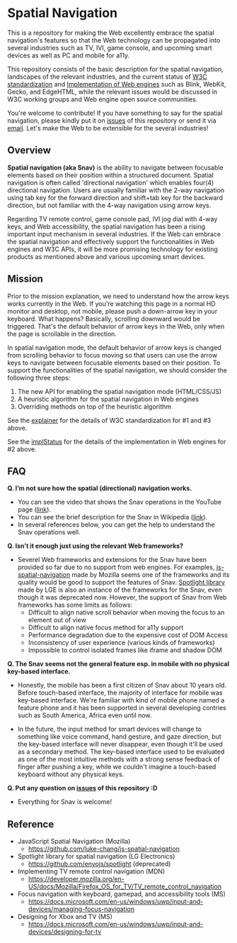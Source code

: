 # Spatial Navigation
This is a repository for making the Web excellently embrace the spatial navigation's features so that the Web technology can be propagated into several industries such as TV, IVI, game console, and upcoming smart devices as well as PC and mobile for a11y.

This repository consists of the basic description for the spatial navigation, landscapes of the relevant industries, and the current status of [W3C standardization](explainer.md) and [Implementation of Web engines](implStatus.md) such as Blink, WebKit, Gecko, and EdgeHTML, while the relevant issues would be discussed in W3C working groups and Web engine open source communities.

You're welcome to contribute! If you have something to say for the spatial navigation, please kindly put it on [issues](https://github.com/lgeweb/spatial-navigation/issues) of this repository or send it via [email](mailto://lgewst@gmail.com). Let's make the Web to be extensible for the several industries!

## Overview
**Spatial navigation (aka Snav)** is the ability to navigate between focusable elements based on their position within a structured document. Spatial navigation is often called 'directional navigation' which enables four(4) directional navigation. Users are usually familiar with the 2-way navigation using tab key for the forward direction and shift+tab key for the backward direction, but not familiar with the 4-way navigation using arrow keys.

Regarding TV remote control, game console pad, IVI jog dial with 4-way keys, and Web accessibility, the spatial navigation has been a rising important input mechanism in several industries. If the Web can embrace the spatial navigation and effectively support the functionalities in Web engines and W3C APIs, it will be more promising technology for existing products as mentioned above and various upcoming smart devices.

## Mission
Prior to the mission explanation, we need to understand how the arrow keys works currently in the Web. If you're watching this page in a normal HD monitor and desktop, not mobile, please push a down-arrow key in your keyboard. What happens? Basically, scrolling downward would be triggered. That's the default behavior of arrow keys in the Web, only when the page is scrollable in the direction.

In spatial navigation mode, the default behavior of arrow keys is changed from scrolling behavior to focus moving so that users can use the arrow keys to navigate between focusable elements based on their position. To support the functionalities of the spatial navigation, we should consider the following three steps:
1. The new API for enabling the spatial navigation mode (HTML/CSS/JS)
2. A heuristic algorithm for the spatial navigation in Web engines
3. Overriding methods on top of the heuristic algorithm

See the [explainer](explainer.md) for the details of W3C standardization for #1 and #3 above.
 
See the [implStatus](implStatus.md) for the details of the implementation in Web engines for #2 above.

## FAQ
**Q. I’m not sure how the spatial (directional) navigation works.**
- You can see the video that shows the Snav operations in the YouTube page ([link](https://www.youtube.com/watch?v=TzDtcX9urUg)).
- You can see the brief description for the Snav in Wikipedia ([link](https://en.wikipedia.org/wiki/Spatial_navigation)).
- In several references below, you can get the help to understand the Snav operations well.

**Q. Isn’t it enough just using the relevant Web frameworks?**
- Severel Web frameworks and extensions for the Snav have been provided so far due to no support from web engines. For examples, [js-spatial-navigation](https://github.com/luke-chang/js-spatial-navigation) made by Mozilla seems one of the frameworks and its quality would be good to support the features of Snav. [Spotlight library](https://github.com/enyojs/spotlight) made by LGE is also an instance of the frameworks for the Snav, even though it was deprecated now. However, the support of Snav from Web frameworks has some limits as follows:
  - Difficult to align native scroll behavior when moving the focus to an element out of view
  - Difficult to align native focus method for a11y support
  - Performance degradation due to the expensive cost of DOM Access
  - Inconsistency of user experience (various kinds of frameworks)
  - Impossible to control isolated frames like iframe and shadow DOM

**Q. The Snav seems not the general feature esp. in mobile with no physical key-based interface.**
- Honestly, the mobile has been a first citizen of Snav about 10 years old. Before touch-based interface, the majority of interface for mobile was key-based interface. We're familiar with kind of mobile phone named a feature phone and it has been supported in several developing contries such as South America, Africa even until now.

- In the future, the input method for smart devices will change to something like voice command, hand gesture, and gaze direction, but the key-based interface will never disappear, even though it'll be used as a secondary method. The key-based interface used to be evaluated as one of the most intuitive methods with a strong sense feedback of finger after pushing a key, while we couldn't imagine a touch-based keyboard without any physical keys.

**Q. Put any question on [issues](https://github.com/lgeweb/spatial-navigation/issues) of this repository :D**
- Everything for Snav is welcome!

## Reference
- JavaScript Spatial Navigation (Mozilla)
  - https://github.com/luke-chang/js-spatial-navigation
- Spotlight library for spatial navigation (LG Electronics)
  - https://github.com/enyojs/spotlight (deprecated)
- Implementing TV remote control navigation (MDN)
  - https://developer.mozilla.org/en-US/docs/Mozilla/Firefox_OS_for_TV/TV_remote_control_navigation
- Focus navigation with keyboard, gamepad, and accessibility tools (MS)
  - https://docs.microsoft.com/en-us/windows/uwp/input-and-devices/managing-focus-navigation
- Designing for Xbox and TV (MS)
  - https://docs.microsoft.com/en-us/windows/uwp/input-and-devices/designing-for-tv
